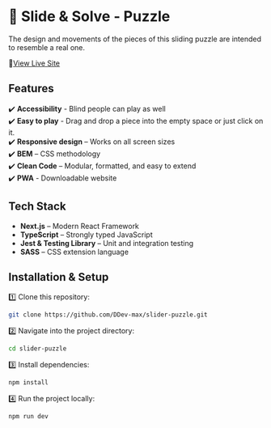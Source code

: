 # 🧠 Slide & Solve - Puzzle

The design and movements of the pieces of this sliding puzzle are intended to resemble a real one.

🔗[View Live Site](https://slider-puzzle-theta.vercel.app/)

## Features

✔️ **Accessibility** - Blind people can play as well  
✔️ **Easy to play** - Drag and drop a piece into the empty space or just click on it.  
✔️ **Responsive design** – Works on all screen sizes  
✔️ **BEM** – CSS methodology  
✔️ **Clean Code** – Modular, formatted, and easy to extend  
✔️ **PWA** - Downloadable website

## **Tech Stack**

- **Next.js** – Modern React Framework
- **TypeScript** – Strongly typed JavaScript
- **Jest & Testing Library** – Unit and integration testing
- **SASS** – CSS extension language

## **Installation & Setup**

1️⃣ Clone this repository:

```bash
git clone https://github.com/DDev-max/slider-puzzle.git
```

2️⃣ Navigate into the project directory:

```bash
cd slider-puzzle
```

3️⃣ Install dependencies:

```bash
npm install
```

4️⃣ Run the project locally:

```bash
npm run dev
```
